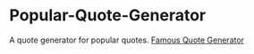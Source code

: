 # Popular-Quote-Generator


A quote generator for popular quotes.
<a href="https://jmeboji.github.io/Famous-Quote-Generator/">Famous Quote Generator</a>
